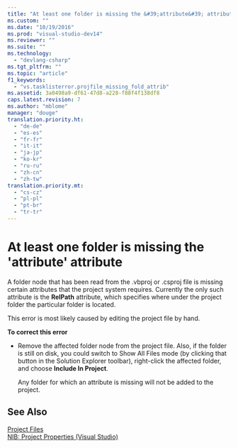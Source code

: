 ```yaml
---
title: "At least one folder is missing the &#39;attribute&#39; attribute"
ms.custom: ""
ms.date: "10/19/2016"
ms.prod: "visual-studio-dev14"
ms.reviewer: ""
ms.suite: ""
ms.technology: 
  - "devlang-csharp"
ms.tgt_pltfrm: ""
ms.topic: "article"
f1_keywords: 
  - "vs.tasklisterror.projfile_missing_fold_attrib"
ms.assetid: 3a0498a9-df61-47d8-a228-f88f4f138df8
caps.latest.revision: 7
ms.author: "mblome"
manager: "douge"
translation.priority.ht: 
  - "de-de"
  - "es-es"
  - "fr-fr"
  - "it-it"
  - "ja-jp"
  - "ko-kr"
  - "ru-ru"
  - "zh-cn"
  - "zh-tw"
translation.priority.mt: 
  - "cs-cz"
  - "pl-pl"
  - "pt-br"
  - "tr-tr"
---
```

# At least one folder is missing the &#39;attribute&#39; attribute
A folder node that has been read from the .vbproj or .csproj file is missing certain attributes that the project system requires. Currently the only such attribute is the **RelPath** attribute, which specifies where under the project folder the particular folder is located.  
  
 This error is most likely caused by editing the project file by hand.  
  
 **To correct this error**  
  
-   Remove the affected folder node from the project file. Also, if the folder is still on disk, you could switch to Show All Files mode (by clicking that button in the Solution Explorer toolbar), right-click the affected folder, and choose **Include In Project**.  
  
     Any folder for which an attribute is missing will not be added to the project.  
  
## See Also  
 [Project Files](../Topic/Project%20Files.md)   
 [NIB: Project Properties (Visual Studio)](http://msdn.microsoft.com/en-us/eb4c97ed-f667-4850-98d0-6e2a4d21bbca)